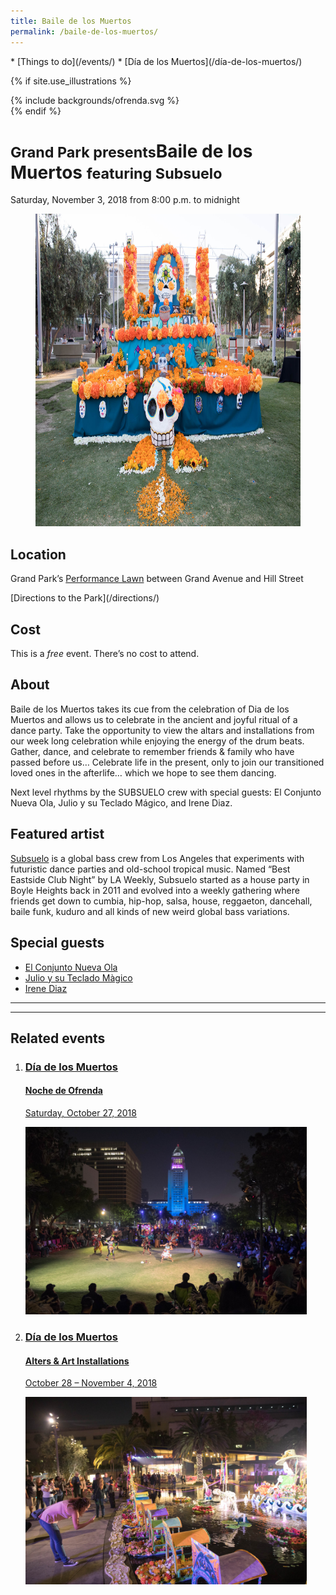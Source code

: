 ```yaml
---
title: Baile de los Muertos
permalink: /baile-de-los-muertos/
---
```


<nav markdown="1">
* [Things to do](/events/)
* [Día de los Muertos](/día-de-los-muertos/)
</nav>

{% if site.use_illustrations %}
<style>
.girl {
  grid-column: -3/-1;
  grid-row: 1/5;
}
.girl svg {
  height: 20vmax;
  width: auto;
  color: inherit;
}
.girl svg,
.girl svg path {
  fill: currentColor;
}
main h1,
main h1 + p {
  grid-column-end: -3;
}
main > nav:first-child {
  grid-row-start: 1;
}
main > h1 + nav {
    grid-column-end: -3;
}
</style>

<div class="girl">
{% include backgrounds/ofrenda.svg %}
</div>
{% endif %}

<small>Grand Park presents</small>Baile de los Muertos <small>featuring Subsuelo</small>
==============================================================

Saturday, November 3, 2018 from 8:00 p.m. to midnight

<figure>
  <img src="/uploads/programs/dia-de-los-muertos-2.jpg" alt="Día de los Muertos" height="500" />
</figure>

## Location

Grand Park’s [Performance Lawn](/performance-lawn/) between Grand Avenue and Hill Street

<p class="action" markdown="1">
[Directions to the Park](/directions/)
</p>

## Cost

This is a _free_ event. There’s no cost to attend.

## About

Baile de los Muertos takes its cue from the celebration of Dia de los Muertos and allows us to celebrate in the ancient and joyful ritual of a dance party. Take the opportunity to view the altars and installations from our week long celebration while enjoying the energy of the drum beats. Gather, dance, and celebrate to remember friends & family who have passed before us… Celebrate life in the present, only to join our transitioned loved ones in the afterlife… which we hope to see them dancing.

Next level rhythms by the SUBSUELO crew with special guests: El Conjunto Nueva Ola, Julio y su Teclado Mágico, and Irene Diaz.

## Featured artist

[Subsuelo](https://www.facebook.com/SubsueloCrew/) is a global bass crew from Los Angeles that experiments with futuristic dance parties and old-school tropical music. Named “Best Eastside Club Night” by LA Weekly, Subsuelo started as a house party in Boyle Heights back in 2011 and evolved into a weekly gathering where friends get down to cumbia, hip-hop, salsa, house, reggaeton, dancehall, baile funk, kuduro and all kinds of new weird global bass variations.


## Special guests

* [El Conjunto Nueva Ola](https://www.facebook.com/elconjuntonuevaola/)
* [Julio y su Teclado Màgico](https://www.facebook.com/Julio-y-su-teclado-mágico-385752418482347/)
* [Irene Diaz](https://www.facebook.com/irenediazmusic/)

* * *

<main markdown="1" class="sky">

* * *

## Related events

<ol class="event-list" style="grid-template-columns: 1fr 1fr;">
  <li>
    <a href="/noche-de-ofrenda/">
      <div>
        <h3>Día de los Muertos</h3>
        <h4>Noche de Ofrenda</h4>
        <p>Saturday, October 27, 2018</p>
      </div>
      <img src="/uploads/programs/noche-de-ofrenda.jpg" height="300" alt="" />
    </a>
  </li>
  <li>
    <a href="/día-de-los-muertos-art/">
      <div>
        <h3>Día de los Muertos</h3>
        <h4>Alters & Art Installations</h4>
        <p>October 28 – November 4, 2018</p>
      </div>
      <img src="/uploads/programs/dia-de-los-muertos.jpg" height="300" alt="" />
    </a>
  </li>
</ol>

</main>

